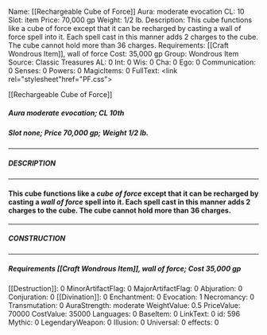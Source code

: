 Name: [[Rechargeable Cube of Force]]
Aura: moderate evocation
CL: 10
Slot: item
Price: 70,000 gp
Weight: 1/2 lb.
Description: This cube functions like a cube of force except that it can be recharged by casting a wall of force spell into it. Each spell cast in this manner adds 2 charges to the cube. The cube cannot hold more than 36 charges.
Requirements: [[Craft Wondrous Item]], wall of force
Cost: 35,000 gp
Group: Wondrous Item
Source: Classic Treasures
AL: 0
Int: 0
Wis: 0
Cha: 0
Ego: 0
Communication: 0
Senses: 0
Powers: 0
MagicItems: 0
FullText: <link rel="stylesheet"href="PF.css"><div class="heading"><p class="alignleft">[[Rechargeable Cube of Force]]</p><div style="clear: both;"></div></div><div><h5><b>Aura </b>moderate evocation; <b>CL </b>10th</h5><h5><b>Slot </b>none; <b>Price </b>70,000 gp; <b>Weight </b>1/2 lb.</h5></div><hr/><div><h5><b>DESCRIPTION</b></h5></div><hr/><div><h4><p>This cube functions like a <i>cube of force</i> except that it can be recharged by casting a <i>wall of force</i> spell into it. Each spell cast in this manner adds 2 charges to the cube. The cube cannot hold more than 36 charges.</p></h4></div><hr/><div><h5><b>CONSTRUCTION</b></h5></div><hr/><div><h5><b>Requirements </b>[[Craft Wondrous Item]], <i>wall of force</i>; <b>Cost </b>35,000 gp</h5></div>
[[Destruction]]: 0
MinorArtifactFlag: 0
MajorArtifactFlag: 0
Abjuration: 0
Conjuration: 0
[[Divination]]: 0
Enchantment: 0
Evocation: 1
Necromancy: 0
Transmutation: 0
AuraStrength: moderate
WeightValue: 0.5
PriceValue: 70000
CostValue: 35000
Languages: 0
BaseItem: 0
LinkText: 0
id: 596
Mythic: 0
LegendaryWeapon: 0
Illusion: 0
Universal: 0
effects: 0
